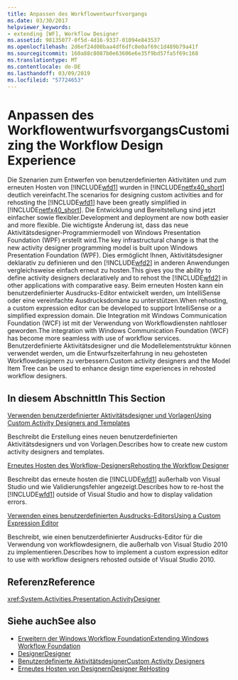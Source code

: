 ```yaml
---
title: Anpassen des Workflowentwurfsvorgangs
ms.date: 03/30/2017
helpviewer_keywords:
- extending [WF], Workflow Designer
ms.assetid: 98135077-0f5d-4d16-9337-01094e843537
ms.openlocfilehash: 2d6ef24d00baa4df6dfc8e0af69c1d489b79a41f
ms.sourcegitcommit: 160a88c8087b0e63606e6e35f9bd57fa5f69c168
ms.translationtype: MT
ms.contentlocale: de-DE
ms.lasthandoff: 03/09/2019
ms.locfileid: "57724653"
---
```

# <a name="customizing-the-workflow-design-experience"></a><span data-ttu-id="7e5df-102">Anpassen des Workflowentwurfsvorgangs</span><span class="sxs-lookup"><span data-stu-id="7e5df-102">Customizing the Workflow Design Experience</span></span>

<span data-ttu-id="7e5df-103">Die Szenarien zum Entwerfen von benutzerdefinierten Aktivitäten und zum erneuten Hosten von [!INCLUDE[wfd1](../../../includes/wfd1-md.md)] wurden in [!INCLUDE[netfx40_short](../../../includes/netfx40-short-md.md)] deutlich vereinfacht.</span><span class="sxs-lookup"><span data-stu-id="7e5df-103">The scenarios for designing custom activities and for rehosting the [!INCLUDE[wfd1](../../../includes/wfd1-md.md)] have been greatly simplified in [!INCLUDE[netfx40_short](../../../includes/netfx40-short-md.md)].</span></span> <span data-ttu-id="7e5df-104">Die Entwicklung und Bereitstellung sind jetzt einfacher sowie flexibler.</span><span class="sxs-lookup"><span data-stu-id="7e5df-104">Development and deployment are now both easier and more flexible.</span></span> <span data-ttu-id="7e5df-105">Die wichtigste Änderung ist, dass das neue Aktivitätsdesigner-Programmiermodell von Windows Presentation Foundation (WPF) erstellt wird.</span><span class="sxs-lookup"><span data-stu-id="7e5df-105">The key infrastructural change is that the new activity designer programming model is built upon Windows Presentation Foundation (WPF).</span></span> <span data-ttu-id="7e5df-106">Dies ermöglicht Ihnen, Aktivitätsdesigner deklarativ zu definieren und den [!INCLUDE[wfd2](../../../includes/wfd2-md.md)] in anderen Anwendungen vergleichsweise einfach erneut zu hosten.</span><span class="sxs-lookup"><span data-stu-id="7e5df-106">This gives you the ability to define activity designers declaratively and to rehost the [!INCLUDE[wfd2](../../../includes/wfd2-md.md)] in other applications with comparative easy.</span></span> <span data-ttu-id="7e5df-107">Beim erneuten Hosten kann ein benutzerdefinierter Ausdrucks-Editor entwickelt werden, um IntelliSense oder eine vereinfachte Ausdrucksdomäne zu unterstützen.</span><span class="sxs-lookup"><span data-stu-id="7e5df-107">When rehosting, a custom expression editor can be developed to support IntelliSense or a simplified expression domain.</span></span> <span data-ttu-id="7e5df-108">Die Integration mit Windows Communication Foundation (WCF) ist mit der Verwendung von Workflowdiensten nahtloser geworden.</span><span class="sxs-lookup"><span data-stu-id="7e5df-108">The integration with Windows Communication Foundation (WCF) has become more seamless with use of workflow services.</span></span> <span data-ttu-id="7e5df-109">Benutzerdefinierte Aktivitätsdesigner und die Modellelementstruktur können verwendet werden, um die Entwurfszeiterfahrung in neu gehosteten Workflowdesignern zu verbessern.</span><span class="sxs-lookup"><span data-stu-id="7e5df-109">Custom activity designers and the Model Item Tree can be used to enhance design time experiences in rehosted workflow designers.</span></span>

## <a name="in-this-section"></a><span data-ttu-id="7e5df-110">In diesem Abschnitt</span><span class="sxs-lookup"><span data-stu-id="7e5df-110">In This Section</span></span>

 [<span data-ttu-id="7e5df-111">Verwenden benutzerdefinierter Aktivitätsdesigner und Vorlagen</span><span class="sxs-lookup"><span data-stu-id="7e5df-111">Using Custom Activity Designers and Templates</span></span>](using-custom-activity-designers-and-templates.md)

 <span data-ttu-id="7e5df-112">Beschreibt die Erstellung eines neuen benutzerdefinierten Aktivitätsdesigners und von Vorlagen.</span><span class="sxs-lookup"><span data-stu-id="7e5df-112">Describes how to create new custom activity designers and templates.</span></span>

 [<span data-ttu-id="7e5df-113">Erneutes Hosten des Workflow-Designers</span><span class="sxs-lookup"><span data-stu-id="7e5df-113">Rehosting the Workflow Designer</span></span>](rehosting-the-workflow-designer.md)

 <span data-ttu-id="7e5df-114">Beschreibt das erneute hosten die [!INCLUDE[wfd1](../../../includes/wfd1-md.md)] außerhalb von Visual Studio und wie Validierungsfehler angezeigt.</span><span class="sxs-lookup"><span data-stu-id="7e5df-114">Describes how to re-host the [!INCLUDE[wfd1](../../../includes/wfd1-md.md)] outside of Visual Studio and how to display validation errors.</span></span>

 [<span data-ttu-id="7e5df-115">Verwenden eines benutzerdefinierten Ausdrucks-Editors</span><span class="sxs-lookup"><span data-stu-id="7e5df-115">Using a Custom Expression Editor</span></span>](using-a-custom-expression-editor.md)

 <span data-ttu-id="7e5df-116">Beschreibt, wie einen benutzerdefinierter Ausdrucks-Editor für die Verwendung von workflowdesignern, die außerhalb von Visual Studio 2010 zu implementieren.</span><span class="sxs-lookup"><span data-stu-id="7e5df-116">Describes how to implement a custom expression editor to use with workflow designers rehosted outside of Visual Studio 2010.</span></span>

## <a name="reference"></a><span data-ttu-id="7e5df-117">Referenz</span><span class="sxs-lookup"><span data-stu-id="7e5df-117">Reference</span></span>

<xref:System.Activities.Presentation.ActivityDesigner>

## <a name="see-also"></a><span data-ttu-id="7e5df-118">Siehe auch</span><span class="sxs-lookup"><span data-stu-id="7e5df-118">See also</span></span>

- [<span data-ttu-id="7e5df-119">Erweitern der Windows Workflow Foundation</span><span class="sxs-lookup"><span data-stu-id="7e5df-119">Extending Windows Workflow Foundation</span></span>](extend.md)
- [<span data-ttu-id="7e5df-120">Designer</span><span class="sxs-lookup"><span data-stu-id="7e5df-120">Designer</span></span>](./samples/designer.md)
- [<span data-ttu-id="7e5df-121">Benutzerdefinierte Aktivitätsdesigner</span><span class="sxs-lookup"><span data-stu-id="7e5df-121">Custom Activity Designers</span></span>](./samples/custom-activity-designers.md)
- [<span data-ttu-id="7e5df-122">Erneutes Hosten von Designern</span><span class="sxs-lookup"><span data-stu-id="7e5df-122">Designer ReHosting</span></span>](./samples/designer-rehosting.md)